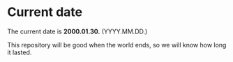 # Current date

The current date is **2000.01.30.** (YYYY.MM.DD.)

This repository will be good when the world ends, so we will know how long it lasted.